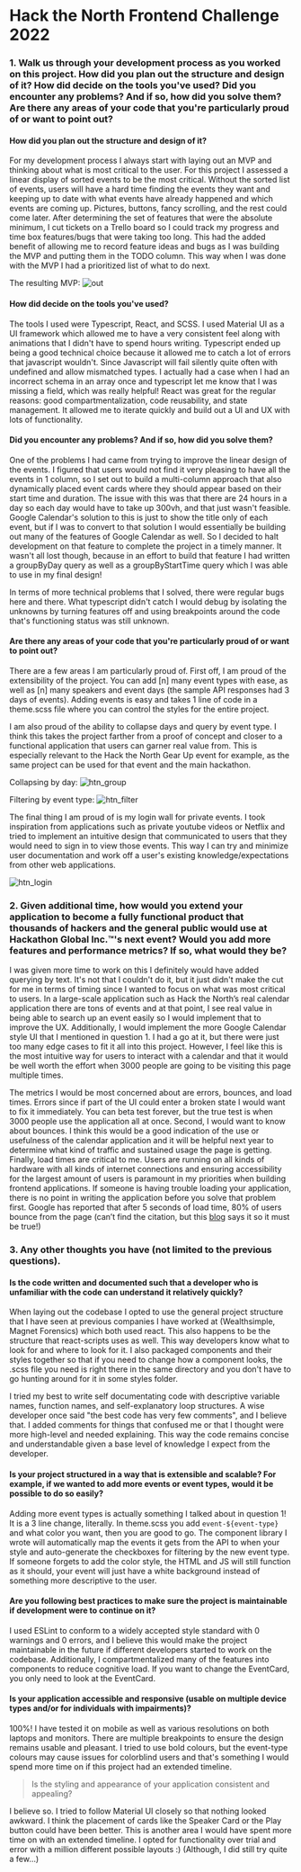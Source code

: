 # Hack the North Frontend Challenge 2022

### 1. Walk us through your development process as you worked on this project. How did you plan out the structure and design of it? How did decide on the tools you've used? Did you encounter any problems? And if so, how did you solve them? Are there any areas of your code that you're particularly proud of or want to point out?

#### How did you plan out the structure and design of it?


For my development process I always start with laying out an MVP and thinking about what is most critical to the user. For this project I assessed a linear display of sorted events to be the most critical. Without the sorted list of events, users will have a hard time finding the events they want and keeping up to date with what events have already happened and which events are coming up. Pictures, buttons, fancy scrolling, and the rest could come later.
After determining the set of features that were the absolute minimum, I cut tickets on a Trello board so I could track my progress and time box features/bugs that were taking too long. This had the added benefit of allowing me to record feature ideas and bugs as I was building the MVP and putting them in the TODO column. This way when I was done with the MVP I had a prioritized list of what to do next.

The resulting MVP:
![out](https://user-images.githubusercontent.com/15067287/154404920-e422a80a-b954-484c-83d6-0acee9d5954b.png)


#### How did decide on the tools you've used? 

The tools I used were Typescript, React, and SCSS. I used Material UI as a UI framework which allowed me to have a very consistent feel along with animations that I didn't have to spend hours writing. Typescript ended up being a good technical choice because it allowed me to catch a lot of errors that javascript wouldn't. Since Javascript will fail silently quite often with undefined and allow mismatched types. I actually had a case when I had an incorrect schema in an array once and typescript let me know that I was missing a field, which was really helpful! React was great for the regular reasons: good compartmentalization, code reusability, and state management. It allowed me to iterate quickly and build out a UI and UX with lots of functionality.

#### Did you encounter any problems? And if so, how did you solve them?

One of the problems I had came from trying to improve the linear design of the events. I figured that users would not find it very pleasing to have all the events in 1 column, so I set out to build a multi-column approach that also dynamically placed event cards where they should appear based on their start time and duration. The issue with this was that there are 24 hours in a day so each day would have to take up 300vh, and that just wasn't feasible. Google Calendar's solution to this is just to show the title only of each event, but if I was to convert to that solution I would essentially be building out many of the features of Google Calendar as well. So I decided to halt development on that feature to complete the project in a timely manner. It wasn't all lost though, because in an effort to build that feature I had written a groupByDay query as well as a groupByStartTime query which I was able to use in my final design! 

In terms of more technical problems that I solved, there were regular bugs here and there. What typescript didn't catch I would debug by isolating the unknowns by turning features off and using breakpoints around the code that's functioning status was still unknown.

#### Are there any areas of your code that you're particularly proud of or want to point out?

There are a few areas I am particularly proud of. First off, I am proud of the extensibility of the project. You can add [n] many event types with ease, as well as [n] many speakers and event days (the sample API responses had 3 days of events). Adding events is easy and takes 1 line of code in a theme.scss file where you can control the styles for the entire project.

<GIF>
 
I am also proud of the ability to collapse days and query by event type. I think this takes the project farther from a proof of concept and closer to a functional application that users can garner real value from. This is especially relevant to the Hack the North Gear Up event for example, as the same project can be used for that event and the main hackathon.
 
 Collapsing by day:
![htn_group](https://user-images.githubusercontent.com/15067287/154404632-77a0916c-e87f-46da-ac26-7b89299cece7.gif)

Filtering by event type:
![htn_filter](https://user-images.githubusercontent.com/15067287/154404665-31079439-d679-4ef9-8418-f3973ec6045a.gif)

 
The final thing I am proud of is my login wall for private events. I took inspiration from applications such as private youtube videos or Netflix and tried to implement an intuitive design that communicated to users that they would need to sign in to view those events. This way I can try and minimize user documentation and work off a user's existing knowledge/expectations from other web applications.
 
![htn_login](https://user-images.githubusercontent.com/15067287/154404453-736fb96a-244e-4598-92eb-7dd167688667.gif)


### 2. Given additional time, how would you extend your application to become a fully functional product that thousands of hackers and the general public would use at Hackathon Global Inc.™'s next event? Would you add more features and performance metrics? If so, what would they be?

 I was given more time to work on this I definitely would have added querying by text. It's not that I couldn't do it, but it just didn't make the cut for me in terms of timing since I wanted to focus on what was most critical to users. In a large-scale application such as Hack the North’s real calendar application there are tons of events and at that point, I see real value in being able to search up an event easily so I would implement that to improve the UX. Additionally, I would implement the more Google Calendar style UI that I mentioned in question 1. I had a go at it, but there were just too many edge cases to fit it all into this project. However, I feel like this is the most intuitive way for users to interact with a calendar and that it would be well worth the effort when 3000 people are going to be visiting this page multiple times. 

The metrics I would be most concerned about are errors, bounces, and load times. Errors since if part of the UI could enter a broken state I would want to fix it immediately. You can beta test forever, but the true test is when 3000 people use the application all at once. Second, I would want to know about bounces. I think this would be a good indication of the use or usefulness of the calendar application and it will be helpful next year to determine what kind of traffic and sustained usage the page is getting. Finally, load times are critical to me. Users are running on all kinds of hardware with all kinds of internet connections and ensuring accessibility for the largest amount of users is paramount in my priorities when building frontend applications. If someone is having trouble loading your application, there is no point in writing the application before you solve that problem first. Google has reported that after 5 seconds of load time, 80% of users bounce from the page (can’t find the citation, but this [blog](https://www.websitebuilderexpert.com/building-websites/website-load-time-statistics/#:~:text=Google's%20research%20showed%20that%20the,a%20bounce%20increases%20to%20123%25) says it so it must be true!)

### 3. Any other thoughts you have (not limited to the previous questions).

#### Is the code written and documented such that a developer who is unfamiliar with the code can understand it relatively quickly?


When laying out the codebase I opted to use the general project structure that I have seen at previous companies I have worked at (Wealthsimple, Magnet Forensics) which both used react. This also happens to be the structure that react-scripts uses as well. This way developers know what to look for and where to look for it. I also packaged components and their styles together so that if you need to change how a component looks, the .scss file you need is right there in the same directory and you don't have to go hunting around for it in some styles folder.

I tried my best to write self documentating code with descriptive variable names, function names, and self-explanatory loop structures. A wise developer once said "the best code has very few comments", and I believe that. I added comments for things that confused me or that I thought were more high-level and needed explaining. This way the code remains concise and understandable given a base level of knowledge I expect from the developer.


#### Is your project structured in a way that is extensible and scalable? For example, if we wanted to add more events or event types, would it be possible to do so easily?

 Adding more event types is actually something I talked about in question 1! It is a 3 line change, literally. In theme.scss you add `event-${event-type}` and what color you want, then you are good to go. The component library I wrote will automatically map the events it gets from the API to when your style and auto-generate the checkboxes for filtering by the new event type. If someone forgets to add the color style, the HTML and JS will still function as it should, your event will just have a white background instead of something more descriptive to the user.

#### Are you following best practices to make sure the project is maintainable if development were to continue on it?

I used ESLint to conform to a widely accepted style standard with 0 warnings and 0 errors, and I believe this would make the project maintainable in the future if different developers started to work on the codebase. Additionally, I compartmentalized many of the features into components to reduce cognitive load. If you want to change the EventCard, you only need to look at the EventCard.

#### Is your application accessible and responsive (usable on multiple device types and/or for individuals with impairments)?

100%! I have tested it on mobile as well as various resolutions on both laptops and monitors. There are multiple breakpoints to ensure the design remains usable and pleasant. I tried to use bold colours, but the event-type colours may cause issues for colorblind users and that's something I would spend more time on if this project had an extended timeline.

> Is the styling and appearance of your application consistent and appealing?

I believe so. I tried to follow Material UI closely so that nothing looked awkward. I think the placement of cards like the Speaker Card or the Play button could have been better. This is another area I would have spent more time on with an extended timeline. I opted for functionality over trial and error with a million different possible layouts :) (Although, I did still try quite a few…)


